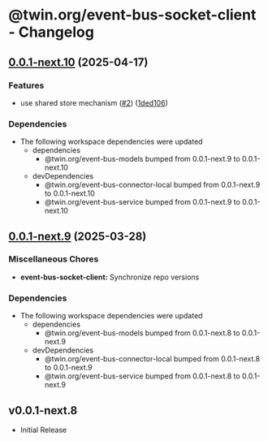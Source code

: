 # @twin.org/event-bus-socket-client - Changelog

## [0.0.1-next.10](https://github.com/twinfoundation/event-bus/compare/event-bus-socket-client-v0.0.1-next.9...event-bus-socket-client-v0.0.1-next.10) (2025-04-17)


### Features

* use shared store mechanism ([#2](https://github.com/twinfoundation/event-bus/issues/2)) ([1ded106](https://github.com/twinfoundation/event-bus/commit/1ded10684e8fab4a5138231e9f2ab49e43590f00))


### Dependencies

* The following workspace dependencies were updated
  * dependencies
    * @twin.org/event-bus-models bumped from 0.0.1-next.9 to 0.0.1-next.10
  * devDependencies
    * @twin.org/event-bus-connector-local bumped from 0.0.1-next.9 to 0.0.1-next.10
    * @twin.org/event-bus-service bumped from 0.0.1-next.9 to 0.0.1-next.10

## [0.0.1-next.9](https://github.com/twinfoundation/event-bus/compare/event-bus-socket-client-v0.0.1-next.8...event-bus-socket-client-v0.0.1-next.9) (2025-03-28)


### Miscellaneous Chores

* **event-bus-socket-client:** Synchronize repo versions


### Dependencies

* The following workspace dependencies were updated
  * dependencies
    * @twin.org/event-bus-models bumped from 0.0.1-next.8 to 0.0.1-next.9
  * devDependencies
    * @twin.org/event-bus-connector-local bumped from 0.0.1-next.8 to 0.0.1-next.9
    * @twin.org/event-bus-service bumped from 0.0.1-next.8 to 0.0.1-next.9

## v0.0.1-next.8

- Initial Release
